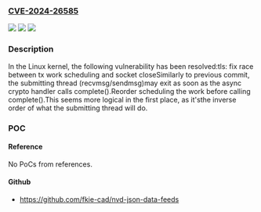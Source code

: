 ### [CVE-2024-26585](https://cve.mitre.org/cgi-bin/cvename.cgi?name=CVE-2024-26585)
![](https://img.shields.io/static/v1?label=Product&message=Linux&color=blue)
![](https://img.shields.io/static/v1?label=Version&message=a42055e8d2c3%3C%20e01e3934a1b2%20&color=brighgreen)
![](https://img.shields.io/static/v1?label=Vulnerability&message=n%2Fa&color=brighgreen)

### Description

In the Linux kernel, the following vulnerability has been resolved:tls: fix race between tx work scheduling and socket closeSimilarly to previous commit, the submitting thread (recvmsg/sendmsg)may exit as soon as the async crypto handler calls complete().Reorder scheduling the work before calling complete().This seems more logical in the first place, as it'sthe inverse order of what the submitting thread will do.

### POC

#### Reference
No PoCs from references.

#### Github
- https://github.com/fkie-cad/nvd-json-data-feeds

